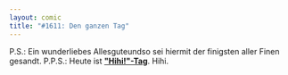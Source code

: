```yaml
---
layout: comic
title: "#1611: Den ganzen Tag"
---
```


P.S.:
Ein wunderliebes Allesguteundso sei hiermit der finigsten aller Finen gesandt. 
P.P.S.:
Heute ist <a href="http://www.fonflatter.de/kalender"><strong>"Hihi!"-Tag</strong></a>.
Hihi.
